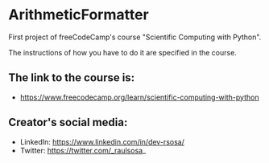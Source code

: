 # ArithmeticFormatter

First project of freeCodeCamp's course "Scientific Computing with Python".

The instructions of how you have to do it are specified in the course.

## The link to the course is:<br>
+ https://www.freecodecamp.org/learn/scientific-computing-with-python

## Creator's social media:
+ LinkedIn: https://www.linkedin.com/in/dev-rsosa/
+ Twitter: https://twitter.com/_raulsosa_
